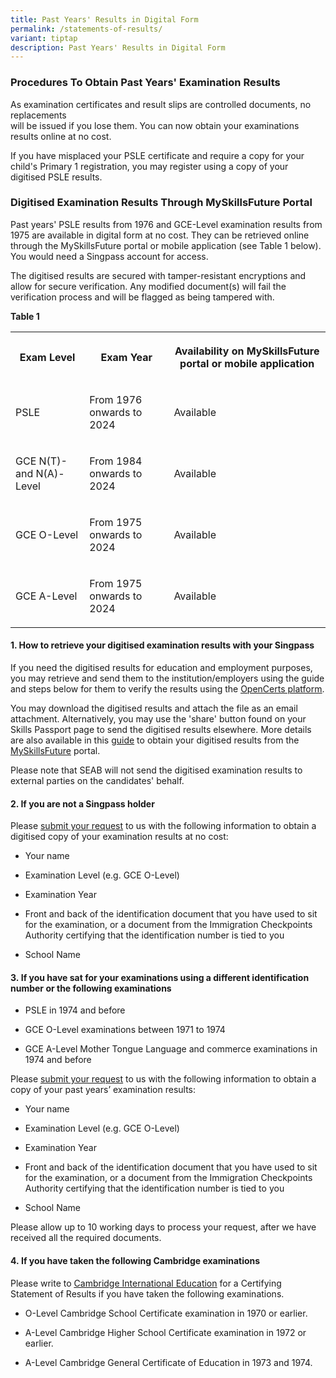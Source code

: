 ```yaml
---
title: Past Years' Results in Digital Form
permalink: /statements-of-results/
variant: tiptap
description: Past Years' Results in Digital Form
---
```

<h3><strong>Procedures To Obtain Past Years' Examination Results</strong></h3>
<p>As examination certificates and result slips are controlled documents,
no replacements
<br>will be issued if you lose them. You can now obtain your examinations
results online at no cost.</p>
<p>If you have misplaced your PSLE certificate and require a copy for your
child's Primary 1 registration, you may register using a copy of your digitised
PSLE results.</p>
<h3><strong>Digitised Examination Results Through MySkillsFuture Portal</strong></h3>
<p>Past years' PSLE results from 1976 and GCE-Level examination results from
1975 are available in digital form at no cost. They can be retrieved online
through the MySkillsFuture portal or mobile application (see Table 1 below).
You would need a Singpass account for access.</p>
<p>The digitised results are secured with tamper-resistant encryptions and
allow for secure verification. Any modified document(s) will fail the verification
process and will be flagged as being tampered with.</p>
<p><strong>Table 1</strong>
</p>
<table style="minWidth: 75px">
<colgroup>
<col>
<col>
<col>
</colgroup>
<tbody>
<tr>
<th rowspan="1" colspan="1">
<p>Exam Level</p>
</th>
<th rowspan="1" colspan="1">
<p>Exam Year</p>
</th>
<th rowspan="1" colspan="1">
<p><strong>Availability on MySkillsFuture portal or mobile application</strong>
</p>
</th>
</tr>
<tr>
<td rowspan="1" colspan="1">
<p>PSLE</p>
</td>
<td rowspan="1" colspan="1">
<p>From 1976 onwards to 2024</p>
</td>
<td rowspan="1" colspan="1">
<p>Available</p>
</td>
</tr>
<tr>
<td rowspan="1" colspan="1">
<p>GCE N(T)- and N(A)-Level</p>
</td>
<td rowspan="1" colspan="1">
<p>From 1984 onwards to 2024</p>
</td>
<td rowspan="1" colspan="1">
<p>Available</p>
</td>
</tr>
<tr>
<td rowspan="1" colspan="1">
<p>GCE O-Level</p>
</td>
<td rowspan="1" colspan="1">
<p>From 1975 onwards to 2024</p>
</td>
<td rowspan="1" colspan="1">
<p>Available</p>
</td>
</tr>
<tr>
<td rowspan="1" colspan="1">
<p>GCE A-Level</p>
</td>
<td rowspan="1" colspan="1">
<p>From 1975 onwards to 2024</p>
</td>
<td rowspan="1" colspan="1">
<p>Available</p>
</td>
</tr>
</tbody>
</table>
<h4>1. How to retrieve your digitised examination results with your Singpass</h4>
<p>If you need the digitised results for education and employment purposes,
you may retrieve and send them to the institution/employers using the guide
and steps below for them to verify the results using the <a href="https://www.opencerts.io/" rel="noopener noreferrer nofollow" target="_blank"><u>OpenCerts platform</u></a>.</p>
<p>You may download the digitised results and attach the file as an email
attachment. Alternatively, you may use the 'share' button found on your
Skills Passport page to send the digitised results elsewhere. More details
are also available in this <a href="https://go.gov.sg/guideretrieveopencertfilesmyskillsfutureportal" rel="noopener noreferrer nofollow" target="_blank">guide</a>&nbsp;to
obtain your digitised results from the <a href="https://www.myskillsfuture.gov.sg/content/portal/en/index.html" rel="noopener noreferrer nofollow" target="_blank"><u>MySkillsFuture</u></a> portal.</p>
<p>Please note that SEAB will not send the digitised examination results
to external parties on the candidates' behalf.</p>
<h4>2. If you are not a Singpass holder</h4>
<p>Please&nbsp;<a href="https://form.gov.sg/#!/5dc02f345f93b5001904159d" rel="noopener noreferrer nofollow" target="_blank"><u>submit your request</u></a>&nbsp;to
us with the following information to obtain a digitised copy of your examination
results at no cost:</p>
<ul data-tight="true" class="tight">
<li>
<p>Your name</p>
</li>
<li>
<p>Examination Level (e.g. GCE O-Level)</p>
</li>
<li>
<p>Examination Year</p>
</li>
<li>
<p>Front and back of the identification document that you have used to sit
for the examination, or a document from the Immigration Checkpoints Authority
certifying that the identification number is tied to you</p>
</li>
<li>
<p>School Name</p>
</li>
</ul>
<h4>3.&nbsp;If you have sat for your examinations using a different identification number or the following examinations</h4>
<ul data-tight="true" class="tight">
<li>
<p>PSLE in 1974 and before</p>
</li>
<li>
<p>GCE O-Level examinations between 1971 to 1974</p>
</li>
<li>
<p>GCE A-Level Mother Tongue Language and commerce examinations in 1974 and
before</p>
</li>
</ul>
<p>Please <a href="https://form.gov.sg/#!/5dc02f345f93b5001904159d" rel="noopener noreferrer nofollow" target="_blank"><u>submit your request</u></a> to
us with the following information to obtain a copy of your past years’
examination results:</p>
<ul data-tight="true" class="tight">
<li>
<p>Your name</p>
</li>
<li>
<p>Examination Level (e.g. GCE O-Level)</p>
</li>
<li>
<p>Examination Year</p>
</li>
<li>
<p>Front and back of the identification document that you have used to sit
for the examination, or a document from the Immigration Checkpoints Authority
certifying that the identification number is tied to you</p>
</li>
<li>
<p>School Name</p>
</li>
</ul>
<p>Please allow up to 10 working days to process your request, after we have
received all the required documents.</p>
<h4>4.&nbsp;If you have taken the following Cambridge examinations</h4>
<p>Please write to&nbsp;<a href="https://certstat.cambridgeinternational.org/" rel="noopener noreferrer nofollow" target="_blank"><u>Cambridge International Education</u></a>&nbsp;for
a Certifying Statement of Results if you have taken the following examinations.</p>
<ul data-tight="true" class="tight">
<li>
<p>O-Level Cambridge School Certificate examination in 1970 or earlier.</p>
</li>
<li>
<p>A-Level Cambridge Higher School Certificate examination in 1972 or earlier.</p>
</li>
<li>
<p>A-Level Cambridge General Certificate of Education in 1973 and 1974.</p>
</li>
</ul>
<p></p>
